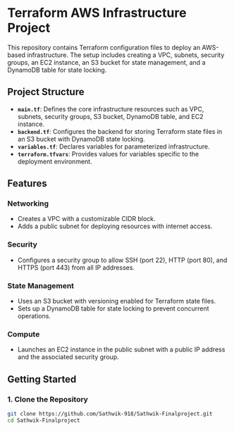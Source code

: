 # Terraform AWS Infrastructure Project

This repository contains Terraform configuration files to deploy an AWS-based infrastructure. The setup includes creating a VPC, subnets, security groups, an EC2 instance, an S3 bucket for state management, and a DynamoDB table for state locking.

## Project Structure

- **`main.tf`**: Defines the core infrastructure resources such as VPC, subnets, security groups, S3 bucket, DynamoDB table, and EC2 instance.
- **`backend.tf`**: Configures the backend for storing Terraform state files in an S3 bucket with DynamoDB state locking.
- **`variables.tf`**: Declares variables for parameterized infrastructure.
- **`terraform.tfvars`**: Provides values for variables specific to the deployment environment.

## Features

### Networking
- Creates a VPC with a customizable CIDR block.
- Adds a public subnet for deploying resources with internet access.

### Security
- Configures a security group to allow SSH (port 22), HTTP (port 80), and HTTPS (port 443) from all IP addresses.

### State Management
- Uses an S3 bucket with versioning enabled for Terraform state files.
- Sets up a DynamoDB table for state locking to prevent concurrent operations.

### Compute
- Launches an EC2 instance in the public subnet with a public IP address and the associated security group.


## Getting Started

### 1. Clone the Repository
```bash
git clone https://github.com/Sathwik-918/Sathwik-Finalproject.git
cd Sathwik-Finalproject
